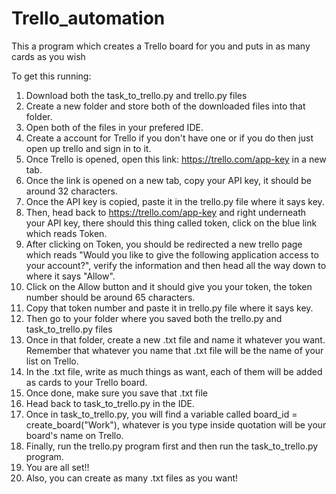 # Trello_automation
This a program which creates a Trello board for you and puts in as many cards as you wish

To get this running:
1. Download both the task_to_trello.py and trello.py files
2. Create a new folder and store both of the downloaded files into that folder.
3. Open both of the files in your prefered IDE.
4. Create a account for Trello if you don't have one or if you do then just open up trello and sign in to it.
5. Once Trello is opened, open this link: https://trello.com/app-key in a new tab. 
6. Once the link is opened on a new tab, copy your API key, it should be around 32 characters.
7. Once the API key is copied, paste it in the trello.py file where it says key.
8. Then, head back to https://trello.com/app-key and right underneath your API key, there should this thing called token, click on the blue link which reads Token.
9. After clicking on Token, you should be redirected a new trello page which reads "Would you like to give the following application access to your account?", verify the information and then head all the way down to where it says "Allow".
10. Click on the Allow button and it should give you your token, the token number should be around 65 characters.
11. Copy that token number and paste it in trello.py file where it says key.
12. Then go to your folder where you saved both the trello.py and task_to_trello.py files
13. Once in that folder, create a new .txt file and name it whatever you want. Remember that whatever you name that .txt file will be the name of your list on Trello.
14. In the .txt file, write as much things as want, each of them will be added as cards to your Trello board. 
15. Once done, make sure you save that .txt file
16. Head back to task_to_trello.py in the IDE. 
17. Once in task_to_trello.py, you will find a variable called board_id = create_board("Work"), whatever is you type inside quotation will be your board's name on Trello.
18. Finally, run the trello.py program first and then run the task_to_trello.py program.
19. You are all set!!
20. Also, you can create as many .txt files as you want!
